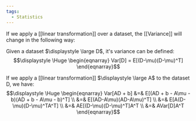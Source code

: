 ```yaml
---
tags:
  - Statistics
---
```

If we apply a [[linear transformation]] over a dataset, the [[Variance]] will change in the following way:

Given a dataset $\displaystyle \large D$, it's variance can be defined:
$$\displaystyle \Huge \begin{eqnarray} 
Var[D] = E[(D-\mu)(D-\mu)^T]
\end{eqnarray}$$

If we apply a [[linear transformation]] $\displaystyle \large A$ to the dataset D, we have:
$$\displaystyle \Huge \begin{eqnarray} 
Var[AD + b] 
&=& E[(AD + b - A\mu - b)(AD + b - A\mu - b)^T] \\
&=& E[(AD-A\mu)(AD-A\mu)^T] \\
&=& E[A(D-\mu)(D-\mu)^TA^T] \\
&=& AE[(D-\mu)(D-\mu)^T]A^T \\
&=& AVar[D]A^T
\end{eqnarray}$$
